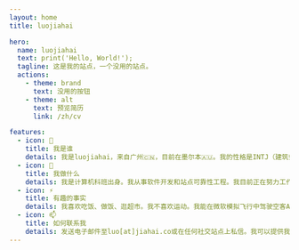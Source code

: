 ```yaml
---
layout: home
title: luojiahai

hero:
  name: luojiahai
  text: print('Hello, World!');
  tagline: 这是我的站点，一个没用的站点。
  actions:
    - theme: brand
      text: 没用的按钮
    - theme: alt
      text: 预览简历
      link: /zh/cv

features:
  - icon: 🤔
    title: 我是谁
    details: 我是luojiahai，来自广州🇨🇳，目前在墨尔本🇦🇺。我的性格是INTJ（建筑师）。
  - icon: 🔭
    title: 我做什么
    details: 我是计算机科班出身。我从事软件开发和站点可靠性工程。我目前正在努力工作赚钱谋生。
  - icon: ⚡
    title: 有趣的事实
    details: 我喜欢吃饭、做饭、逛超市。我不喜欢运动。我能在微软模拟飞行中驾驶空客A320。
  - icon: 📫
    title: 如何联系我
    details: 发送电子邮件至luo[at]jiahai.co或在任何社交站点上私信。我可以提供我的微信号和电话号码。
---
```

